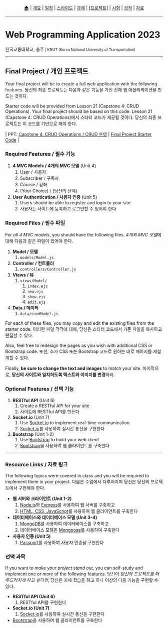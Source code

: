 <p id="menu" align="center">
  <a href="https://ut-nodejs.github.io" title="Home">🏠</a> |
  <a href="about.html" title="About">개요</a> |
  <a href="/schedule.html" title="Schedule">일정</a> |
  <a href="/slides.html" title="Slides">스라이드</a> |
  <a href="/assignments.html" title="Assignments">과제</a> |
  <a href="/project.html" title="Project"><u>[프로젝트]</u></a> |
  <a href="/tests.html" title="Tests">시험</a> |
  <a href="/grading.html" title="Grading">성적</a> |
  <a href="/resources.html" title="Resources">자료</a>
  <!-- <a href="https://pollev.com/aarons007" title="PollEverywhere">설문↗️</a> -->
</p>

---

# Web Programming Application 2023

<p>한국교통대학교, 충주<small> | KNUT (Korea National University of Transportation)</small></p>

---

## Final Project / 개인 프로젝트

Your final project will be to create a full web application with the following features. 당신의 최종 프로젝트는 다음과 같은 기능을 가진 전체 웹 애플리케이션을 만드는 것이다.

Starter code will be provided from Lesson 21 (Capstone 4: CRUD Operations). Your final project should be based on this code. Lesson 21 (Capstone 4: CRUD Operations)에서 스타터 코드가 제공될 것이다. 당신의 최종 프로젝트는 이 코드를 기반으로 해야 한다.

| PPT: [Capstone 4. CRUD Operations / CRUD 운영](/slides/4.21-crud-capstone.pdf) | [Final Project Starter Code]() |

### Required Features / 필수 기능

1. **4 MVC Models / 4개의 MVC 모델** (Unit 4)
   1. User / 사용자
   2. Subscriber / 구독자
   3. Course / 강좌
   4. (Your Choice) / (당신의 선택)
2. **User Authentication / 사용자 인증** (Unit 5)
   1. Users should be able to register and login to your site
   2. 사용자는 사이트에 등록하고 로그인할 수 있어야 한다

### Required Files / 필수 파일

For _all 4 MVC models_, you should have the following files. *4개의 MVC 모델*에 대해 다음과 같은 파일이 있어야 한다.

1. **Model / 모델**
   1. `models/Model.js`
1. **Controller / 컨트롤러**
   1. `controllers/Controller.js`
1. **Views / 뷰**
   1. `views/Model/`
      1. `index.ejs`
      2. `new.ejs`
      3. `show.ejs`
      4. `edit.ejs`
1. **Data / 데이터**
   1. `data/seedModel.js`

For each of these files, you may copy and edit the existing files from the starter code. 이러한 파일 각각에 대해, 당신은 스타터 코드에서 기존 파일을 복사하고 편집할 수 있다.

Also, feel free to redesign the pages as you wish with additional CSS or Bootstrap code. 또한, 추가 CSS 또는 Bootstrap 코드로 원하는 대로 페이지를 재설계할 수 있다.

Finally, **be sure to change the text and images** to match your site. 마지막으로, **당신의 사이트와 일치하도록 텍스트와 이미지를 변경**하라.

### Optional Features / 선택 기능

1. **RESTful API** (Unit 6)
   1. Create a RESTful API for your site
   2. 사이트에 RESTful API를 만든다
2. **Socket.io** (Unit 7)
   1. Use [Socket.io](https://socket.io/) to implement real-time communication
   2. [Socket.io](https://socket.io/)를 사용하여 실시간 통신을 구현한다
3. **Bootstrap** (Unit 1-2)
   1. Use [Bootstrap](https://getbootstrap.kr) to build your web client
   2. [Bootstrap](https://getbootstrap.kr)을 사용하여 웹 클라이언트를 구축한다

---

### Resource Links / 자료 링크

The following topics were covered in class and you will be required to implement them in your project. 다음은 수업에서 다루어지며 당신은 당신의 프로젝트에서 구현해야 한다.

- **웹 서버와 크라이언트 (Unit 1-2)**
  1. [Node.js](https://nodejs.org/ko)와 [Express](https://expressjs.com/ko/)를 사용하여 웹 서버를 구축하고
  2. [HTML, CSS, JavaScript](https://heropy.blog/2019/04/24/html-css-starter/)를 사용하여 웹 클라이언트를 구축한다
- **데이터베이스와 데이터베이스 모델 (Unit 3-4)**
  1. [MongoDB](https://www.mongodb.com/)를 사용하여 데이터베이스를 구축하고
  2. 데이터베이스 모델은 [Mongoose](https://mongoosejs.com/)를 사용하여 구축한다
- **사용자 인증 (Unit 5)**
  1. [Passport](https://www.passportjs.org/)를 사용하여 사용자 인증을 구현한다

### 선택 과목

If you want to _make your project stand out_, you can self-study and implement one or more of the following features. 당신이 _당신의 프로젝트를 더 두드러지게 하고 싶다면_, 당신은 자체 학습을 하고 하나 이상의 다음 기능을 구현할 수 있다.

- **RESTful API (Unit 6)**
  1. RESTful API를 구현한다
- **Socket.io (Unit 7)**
  1. [Socket.io](https://socket.io/)를 사용하여 실시간 통신을 구현한다
- [Bootstrap](https://getbootstrap.kr)을 사용하여 웹 클라이언트를 구축한다
